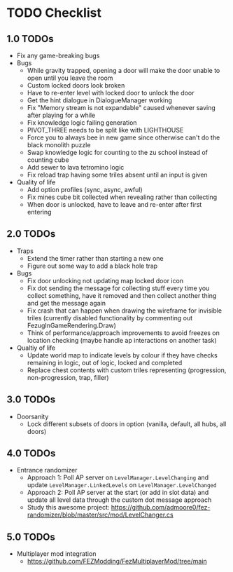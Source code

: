 # TODO Checklist

## 1.0 TODOs

- Fix any game-breaking bugs
- Bugs
  - While gravity trapped, opening a door will make the door unable to open until you leave the room
  - Custom locked doors look broken
  - Have to re-enter level with locked door to unlock the door
  - Get the hint dialogue in DialogueManager working
  - Fix "Memory stream is not expandable" caused whenever saving after playing for a while
  - Fix knowledge logic failing generation
  - PIVOT_THREE needs to be split like with LIGHTHOUSE
  - Force you to always bee in new game since otherwise can't do the black monolith puzzle
  - Swap knowledge logic for counting to the zu school instead of counting cube
  - Add sewer to lava tetromino logic
  - Fix reload trap having some triles absent until an input is given
- Quality of life
  - Add option profiles (sync, async, awful)
  - Fix mines cube bit collected when revealing rather than collecting
  - When door is unlocked, have to leave and re-enter after first entering

## 2.0 TODOs

- Traps
  - Extend the timer rather than starting a new one
  - Figure out some way to add a black hole trap
- Bugs
  - Fix door unlocking not updating map locked door icon
  - Fix dot sending the message for collecting stuff every time you collect something, have it removed and then collect another thing and get the message again
  - Fix crash that can happen when drawing the wireframe for invisible triles (currently disabled functionality by commenting out FezugInGameRendering.Draw)
  - Think of performance/approach improvements to avoid freezes on location checking (maybe handle ap interactions on another task)
- Qualtiy of life
  - Update world map to indicate levels by colour if they have checks remaining in logic, out of logic, locked and completed
  - Replace chest contents with custom triles representing (progression, non-progression, trap, filler)

## 3.0 TODOs

- Doorsanity
  - Lock different subsets of doors in option (vanilla, default, all hubs, all doors)

## 4.0 TODOs

- Entrance randomizer
  - Approach 1: Poll AP server on `LevelManager.LevelChanging` and update `LevelManager.LinkedLevels` on `LevelManager.LevelChanged`
  - Approach 2: Poll AP server at the start (or add in slot data) and update all level data through the custom dot message approach
  - Study this awesome project: <https://github.com/admoore0/fez-randomizer/blob/master/src/mod/LevelChanger.cs>

## 5.0 TODOs

- Multiplayer mod integration
  - <https://github.com/FEZModding/FezMultiplayerMod/tree/main>
